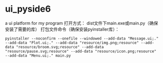 # ui_pyside6
a ui platform for my program
打开方式：
dist文件下main.exe或main.py（确保安装了需要的库）
打包文件命令（确保安装pyinstaller库）：
```
pyinstaller --noconfirm --onefile --windowed --add-data "Message.ui;." --add-data "Plot.ui;." --add-data "resource/img.png;resource" --add-data "resource/broom.svg;resource" --add-data "resource/pause.svg;resource" --add-data "resource/icon.png;resource" --add-data "Menu.ui;." main.py 
```
